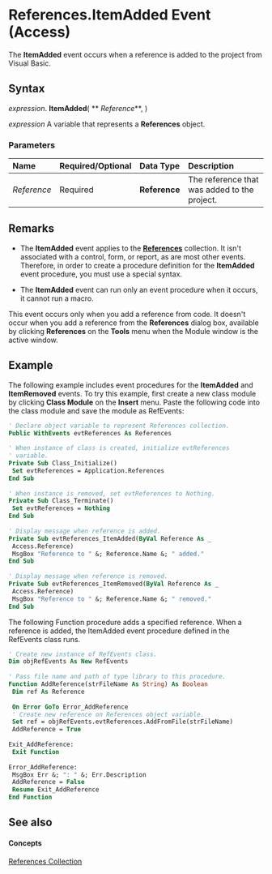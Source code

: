 
# References.ItemAdded Event (Access)

The  **ItemAdded** event occurs when a reference is added to the project from Visual Basic.


## Syntax

 _expression_. **ItemAdded**( ** _Reference_**, )

 _expression_ A variable that represents a **References** object.


### Parameters



|**Name**|**Required/Optional**|**Data Type**|**Description**|
|:-----|:-----|:-----|:-----|
| _Reference_|Required|**Reference**|The reference that was added to the project.|

## Remarks


- The  **ItemAdded** event applies to the **[References](ac020382-4ece-f138-d1b9-d05b0fe0f523.md)** collection. It isn't associated with a control, form, or report, as are most other events. Therefore, in order to create a procedure definition for the **ItemAdded** event procedure, you must use a special syntax.
    
- The  **ItemAdded** event can run only an event procedure when it occurs, it cannot run a macro.
    
This event occurs only when you add a reference from code. It doesn't occur when you add a reference from the  **References** dialog box, available by clicking **References** on the **Tools** menu when the Module window is the active window.


## Example

The following example includes event procedures for the  **ItemAdded** and **ItemRemoved** events. To try this example, first create a new class module by clicking **Class Module** on the **Insert** menu. Paste the following code into the class module and save the module as RefEvents:


```vb
' Declare object variable to represent References collection. 
Public WithEvents evtReferences As References 
 
' When instance of class is created, initialize evtReferences 
' variable. 
Private Sub Class_Initialize() 
 Set evtReferences = Application.References 
End Sub 
 
' When instance is removed, set evtReferences to Nothing. 
Private Sub Class_Terminate() 
 Set evtReferences = Nothing 
End Sub 
 
' Display message when reference is added. 
Private Sub evtReferences_ItemAdded(ByVal Reference As _ 
 Access.Reference) 
 MsgBox "Reference to " &; Reference.Name &; " added." 
End Sub 
 
' Display message when reference is removed. 
Private Sub evtReferences_ItemRemoved(ByVal Reference As _ 
 Access.Reference) 
 MsgBox "Reference to " &; Reference.Name &; " removed." 
End Sub
```

The following Function procedure adds a specified reference. When a reference is added, the ItemAdded event procedure defined in the RefEvents class runs.




```vb
' Create new instance of RefEvents class. 
Dim objRefEvents As New RefEvents 
 
' Pass file name and path of type library to this procedure. 
Function AddReference(strFileName As String) As Boolean 
 Dim ref As Reference 
 
 On Error GoTo Error_AddReference 
 ' Create new reference on References object variable. 
 Set ref = objRefEvents.evtReferences.AddFromFile(strFileName) 
 AddReference = True 
 
Exit_AddReference: 
 Exit Function 
 
Error_AddReference: 
 MsgBox Err &; ": " &; Err.Description 
 AddReference = False 
 Resume Exit_AddReference 
End Function
```


## See also


#### Concepts


[References Collection](ac020382-4ece-f138-d1b9-d05b0fe0f523.md)
